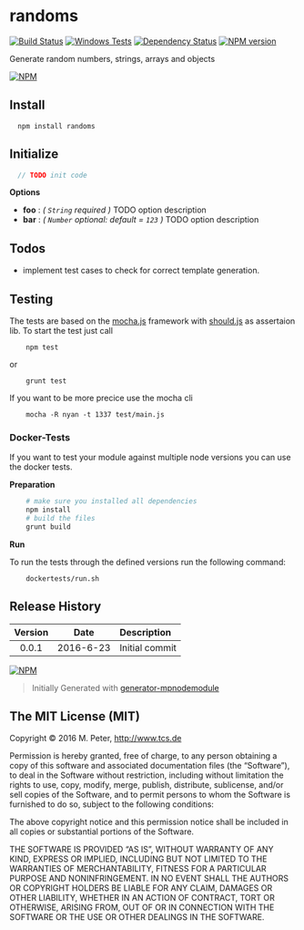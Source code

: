 randoms
============

[![Build Status](https://secure.travis-ci.org/mpneuried/randoms.png?branch=master)](http://travis-ci.org/mpneuried/randoms)
[![Windows Tests](https://img.shields.io/appveyor/ci/mpneuried/randoms.svg?label=Windows%20Test)](https://ci.appveyor.com/project/mpneuried/randoms)
[![Dependency Status](https://david-dm.org/mpneuried/randoms.png)](https://david-dm.org/mpneuried/randoms)
[![NPM version](https://badge.fury.io/js/randoms.png)](http://badge.fury.io/js/randoms)

Generate random numbers, strings, arrays and objects

[![NPM](https://nodei.co/npm/randoms.png?downloads=true&stars=true)](https://nodei.co/npm/randoms/)

## Install

```
  npm install randoms
```

## Initialize

```js
  // TODO init code
```

**Options** 

- **foo** : *( `String` required )* TODO option description
- **bar** : *( `Number` optional: default = `123` )* TODO option description

## Todos

 * implement test cases to check for correct template generation.

## Testing

The tests are based on the [mocha.js](https://mochajs.org/) framework with [should.js](https://shouldjs.github.io/) as assertaion lib.
To start the test just call

```
	npm test
```

or

```
	grunt test
```

If you want to be more precice use the mocha cli

```
	mocha -R nyan -t 1337 test/main.js
```

### Docker-Tests

If you want to test your module against multiple node versions you can use the docker tests.

**Preparation**

```sh
	# make sure you installed all dependencies
	npm install
	# build the files
	grunt build
```

**Run**

To run the tests through the defined versions run the following command:

```
	dockertests/run.sh
```


## Release History
|Version|Date|Description|
|:--:|:--:|:--|
|0.0.1|2016-6-23|Initial commit|

[![NPM](https://nodei.co/npm-dl/randoms.png?months=6)](https://nodei.co/npm/randoms/)

> Initially Generated with [generator-mpnodemodule](https://github.com/mpneuried/generator-mpnodemodule)

## The MIT License (MIT)

Copyright © 2016 M. Peter, http://www.tcs.de

Permission is hereby granted, free of charge, to any person obtaining a copy of this software and associated documentation files (the “Software”), to deal in the Software without restriction, including without limitation the rights to use, copy, modify, merge, publish, distribute, sublicense, and/or sell copies of the Software, and to permit persons to whom the Software is furnished to do so, subject to the following conditions:

The above copyright notice and this permission notice shall be included in all copies or substantial portions of the Software.

THE SOFTWARE IS PROVIDED “AS IS”, WITHOUT WARRANTY OF ANY KIND, EXPRESS OR IMPLIED, INCLUDING BUT NOT LIMITED TO THE WARRANTIES OF MERCHANTABILITY, FITNESS FOR A PARTICULAR PURPOSE AND NONINFRINGEMENT. IN NO EVENT SHALL THE AUTHORS OR COPYRIGHT HOLDERS BE LIABLE FOR ANY CLAIM, DAMAGES OR OTHER LIABILITY, WHETHER IN AN ACTION OF CONTRACT, TORT OR OTHERWISE, ARISING FROM, OUT OF OR IN CONNECTION WITH THE SOFTWARE OR THE USE OR OTHER DEALINGS IN THE SOFTWARE.
